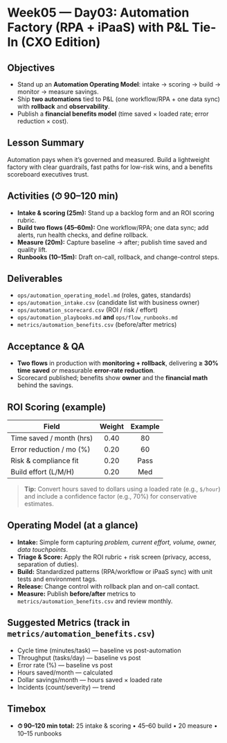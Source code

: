 # Week05 — Day03: Automation Factory (RPA + iPaaS) with P&L Tie-In (CXO Edition)

## Objectives
- Stand up an **Automation Operating Model**: intake → scoring → build → monitor → measure savings.  
- Ship **two automations** tied to P&L (one workflow/RPA + one data sync) with **rollback** and **observability**.  
- Publish a **financial benefits model** (time saved × loaded rate; error reduction × cost).

## Lesson Summary
Automation pays when it’s governed and measured. Build a lightweight factory with clear guardrails, fast paths for low-risk wins, and a benefits scoreboard executives trust.

## Activities (⏱ 90–120 min)
- **Intake & scoring (25m):** Stand up a backlog form and an ROI scoring rubric.  
- **Build two flows (45–60m):** One workflow/RPA; one data sync; add alerts, run health checks, and define rollback.  
- **Measure (20m):** Capture baseline → after; publish time saved and quality lift.  
- **Runbooks (10–15m):** Draft on-call, rollback, and change-control steps.

## Deliverables
- `ops/automation_operating_model.md` (roles, gates, standards)  
- `ops/automation_intake.csv` (candidate list with business owner)  
- `ops/automation_scorecard.csv` (ROI / risk / effort)  
- `ops/automation_playbooks.md` **and** `ops/flow_runbooks.md`  
- `metrics/automation_benefits.csv` (before/after metrics)

## Acceptance & QA
- **Two flows** in production with **monitoring + rollback**, delivering **≥ 30% time saved** *or* measurable **error-rate reduction**.  
- Scorecard published; benefits show **owner** and the **financial math** behind the savings.

## ROI Scoring (example)
| Field                      | Weight | Example |
|---------------------------|:------:|:------:|
| Time saved / month (hrs)  |  0.40  |   80   |
| Error reduction / mo (%)  |  0.20  |   60   |
| Risk & compliance fit     |  0.20  |  Pass  |
| Build effort (L/M/H)      |  0.20  |  Med   |

> **Tip:** Convert hours saved to dollars using a loaded rate (e.g., `$/hour`) and include a confidence factor (e.g., 70%) for conservative estimates.

## Operating Model (at a glance)
- **Intake:** Simple form capturing *problem, current effort, volume, owner, data touchpoints*.  
- **Triage & Score:** Apply the ROI rubric + risk screen (privacy, access, separation of duties).  
- **Build:** Standardized patterns (RPA/workflow or iPaaS sync) with unit tests and environment tags.  
- **Release:** Change control with rollback plan and on-call contact.  
- **Measure:** Publish **before/after** metrics to `metrics/automation_benefits.csv` and review monthly.

## Suggested Metrics (track in `metrics/automation_benefits.csv`)
- Cycle time (minutes/task) — baseline vs post-automation  
- Throughput (tasks/day) — baseline vs post  
- Error rate (%) — baseline vs post  
- Hours saved/month — calculated  
- Dollar savings/month — hours saved × loaded rate  
- Incidents (count/severity) — trend

## Timebox
- **⏱ 90–120 min total:** 25 intake & scoring • 45–60 build • 20 measure • 10–15 runbooks
